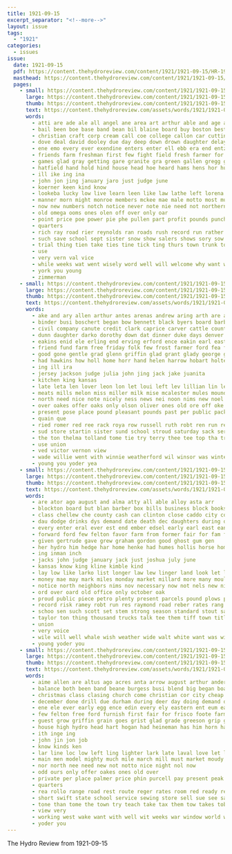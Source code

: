```yaml
---
title: 1921-09-15
excerpt_separator: "<!--more-->"
layout: issue
tags:
  - "1921"
categories:
  - issues
issue:
  date: 1921-09-15
  pdf: https://content.thehydroreview.com/content/1921/1921-09-15/HR-1921-09-15.pdf
  masthead: https://content.thehydroreview.com/content/1921/1921-09-15/masthead/HR-1921-09-15.jpg
  pages:
    - small: https://content.thehydroreview.com/content/1921/1921-09-15/small/HR-1921-09-15-01.jpg
      large: https://content.thehydroreview.com/content/1921/1921-09-15/large/HR-1921-09-15-01.jpg
      thumb: https://content.thehydroreview.com/content/1921/1921-09-15/thumbnails/HR-1921-09-15-01.jpg
      text: https://content.thehydroreview.com/assets/words/1921/1921-09-15/HR-1921-09-15-01.txt
      words:
        - atti are ade ale all angel ane area art arthur able and age ala ake avon alten apa ata abate ales avers andrew army ana aber ald
        - bail been boe base band bean bil blaine board buy boston best better borns big battle boys brake business boy bulls both brought but borrow boot book beg books bees boob brain bring bout burgess ball bull bet baby bear bac ber bigley blood blakley bea basket
        - christian craft corp cream call coe college callon car cutting chair condi col chas cattle corn carta cat chambers county colony cake counter carnegie can coors con close cry colo course church crease catan cheap clerk core city credit come class cal
        - dove deal david dooley due day deep down drown daughter delay dea doris dog dick dandy dear dee dollar during deel dare
        - ene emo every ever exendine enters enter ell ebb era end entz ear esh eld eakin ele
        - friends farm freshman first few fight field fresh farmer for friday fay fewer fine ford fort from fun full free fegan fail front fiesta flesh fair fern
        - games glad gray getting gare granite gra green gallen gregg gan gave goodwin gooding grade gene going good game given guest
        - hatfield hand hold hind house head hoe heard hams hens hor hut hyde hae him hope home hereford hydo hard hour high homes her hills hur hoare halt has hedges hearing honor held had harry hungate hydro
        - ill ike ing ina
        - john jon jing january jaro just judge june
        - koerner keen kind know
        - lookeba lucky low live learn leen like law lathe left lorena land loss lake lates let lands lewis long little letter large litter lon likely lorene line labor last levi look
        - manner morn might monroe members mckee mae male motto most music mcnary more money many myers mark man must meme may mar milk miles much monday maclean mere made miley ming mon mildred mighty middle miss
        - now new numbers notch notice never note nie need not northern ness nee near norman
        - old omega ooms ones olen off over only oar
        - point price poe power pie phe pullen part profit pounds punch per pent pauli paper pare president prince patron pleas poy pair present people points pan pro person pence pastor pay plenty past
        - quarters
        - rich ray road rier reynolds ran roads rush record run rather riland robt regular reg race riser reason ream ree
        - such save school sept sister snow show salers shows sory sow senor solan side soe store sun shape simpson sunday smoke south sota sea sire stock still saturday saw stand seay set seems sagi scott soon ser sour square slim surprise see sell september summer states stains study she sup seen schools sal supple sie sur sais smith setting state shirts sons
        - trial thing tien take ties tine tick ting thurs town trunk too ten taken thomas the train tain them teed tour times thick takes tak towns tice teeter taper tous townsend than teach tee then
        - use
        - very vern val vice
        - while weeks wat went wisely word well will welcome why want wie with warning work ware wider wish william wise way wood winners worth weather water wil was whan wilson wear weil white write week win wied wearing ways
        - york you young
        - zimmerman
    - small: https://content.thehydroreview.com/content/1921/1921-09-15/small/HR-1921-09-15-02.jpg
      large: https://content.thehydroreview.com/content/1921/1921-09-15/large/HR-1921-09-15-02.jpg
      thumb: https://content.thehydroreview.com/content/1921/1921-09-15/thumbnails/HR-1921-09-15-02.jpg
      text: https://content.thehydroreview.com/assets/words/1921/1921-09-15/HR-1921-09-15-02.txt
      words:
        - ake and ary allen arthur antes arenas andrew aring arth are all arkansas
        - binder busi boschert began bow bennett black byers board barber bald beach bright brother brothers bigley been ber brief brow bessie
        - civil company canute credit clark caprice carver cattle county creagh creek cross class chart corn claude course caddo clifford city can caller clerk clyde carl call colorado corda cleveland
        - dunn daughter darko dorothy down dat dinner duke days denver done day daily
        - eakins enid ele erling end erving erford ence eakin earl east ear elk edna
        - friend fund farm free friday folk few frost farmer ford fea felton from fon first fein fost feast fred for flora
        - good gone gentle grad glenn griffin glad grant glady george grain gardner given
        - had hawkins how holl home horr hand helen harrow hobart holter holland hands high hair head has hes hydro hennen hazel her
        - ing ill ira
        - jersey jackson judge julia john jing jack jake juanita
        - kitchen king kansas
        - late leta len lover leon lon let loui left lev lillian lin leveque lake louis lump
        - meats mills melon miss miller milk mise mcalester mules mound mile maude mil madden misa market miles monday mon many moore
        - north need nice note nicely ness news nei noon nims new noel
        - over oakes offer oaks only olson oliver ones old ore off oke
        - present pose place pound pleasant pounds past per public packard pope pent power princess
        - quain que
        - ried romer red ree rack roya row russell ruth robt ren run register ray ridenour room
        - sud store startin sister sund school stroud saturday sack service special scott sult south shantz sam sunday steel sen schools slack sale son sutton sor soe shave screen see standard seo sell september sat supply sun she
        - the ton thelma tolland tome tie try terry thee tee top tha trip tack times thomas tucker till teacher toney town thi take tuck tell tay
        - use union
        - ved victor vernon view
        - wade willie went with winnie weatherford wil winsor was winters winter weather work wilbur wheel wife washington weeks will win while williams week well west world weight waller wyatt wright
        - young you yoder yea
    - small: https://content.thehydroreview.com/content/1921/1921-09-15/small/HR-1921-09-15-03.jpg
      large: https://content.thehydroreview.com/content/1921/1921-09-15/large/HR-1921-09-15-03.jpg
      thumb: https://content.thehydroreview.com/content/1921/1921-09-15/thumbnails/HR-1921-09-15-03.jpg
      text: https://content.thehydroreview.com/assets/words/1921/1921-09-15/HR-1921-09-15-03.txt
      words:
        - are ator ago august and alma atty all able alloy asta arr
        - blockton board but blan barber box bills business block books beat buy bride bring bethany baby bradley been bradle blue bailer bank both buckmaster back bros big ber bright
        - class chellew che county cash can clinton close caddo city colony coupe comfort crank course cause comes certain company car chance cox come carnegie condi child court coe clyde chew
        - dau dodge drinks dys demand date death dec daughters during days drill deville day dubinsky david
        - every enter eral ever est end ember edsel early earl east ean eon
        - forward ford few felton favor farm from former fair for fam file fred fall first friday frost
        - given gertrude gave grew graham gordon good ghost gum gen
        - her hydro him hedge har home henke had humes hollis horse homa held hin holder hines herndon hoppin hansen hour hardware heard has hundred how
        - ing inman inch
        - jacks john judge january jack just joshua july june
        - kansas know king kline kimble kind
        - lay low like larko list longer law lew linger land look let last lowing live little large lien lemon long lahoma less lem left leverton
        - money mae may mark miles monday market millard more many mould must men mclean miss most mos mound morning made mer matter
        - notice north neighbors nims nov necessary now not nels new night ness
        - ord over oard old office only october oak
        - proud public piece petro plenty present parcels pound plows past post price patch polo president pew per pretty plain par
        - record risk ramey robt run res raymond road reber rates rang royal ready real roy route
        - schoo sen such scott set stem strong season standard stout salee sedan state second saw sum said stock saturday sale smith stage salesman september six sheriff sales store shows streets sunday service sherwood sell school star sept still she south stay stand style sons side street sund see seven
        - taylor ton thing thousand trucks talk tee them tiff town title turn than the ten towns tan tell thea
        - union
        - very voice
        - wile will well whale wish weather wide walt white want was wire week way write work wilson winter weeks with while wife
        - young yoder you
    - small: https://content.thehydroreview.com/content/1921/1921-09-15/small/HR-1921-09-15-04.jpg
      large: https://content.thehydroreview.com/content/1921/1921-09-15/large/HR-1921-09-15-04.jpg
      thumb: https://content.thehydroreview.com/content/1921/1921-09-15/thumbnails/HR-1921-09-15-04.jpg
      text: https://content.thehydroreview.com/assets/words/1921/1921-09-15/HR-1921-09-15-04.txt
      words:
        - aime allen are altus ago acres anta arrow august arthur anderson aid art and all
        - balance both been band beane burgess busi blend big began board better bull bag bir bales below bremen buy breed but best bree butter britain beat bound bank
        - christmas class clasing church come christian cor city cheap creek conquest came cee change cattle cash car cant choice cook comes can cooper cotton camel cellar
        - december done drill due durham during deer day doing demand delay down
        - ene ele ever early egg ence edin every ely eastern ent eum east
        - few felton free ford furnish first fair for frisco foote farm farmer from famous fine france
        - guest grow griffin grain goes grist glad grade greeson grip good germany goods greve
        - house high hydro head hart hogan had heineman has him horn hardware homes hun hour half home handle
        - ith inge ing
        - john jin jon job
        - know kinds ken
        - lar line loc low left ling lighter lark late laval love let lucas lahoma liberal lone longer large last lot larger
        - main men model mighty much mile march mill must market moudy money many mers mone miles matter miller made more monday
        - nor north nee need new not notto nice night nol now
        - odd ours only offer oakes ones old over
        - private per place palmer price phin purcell pay present peak puff pope polite pho part pitzer point past pos paper
        - quarters
        - rea rollo range road rest route reger rates room red ready redl rear roy
        - short swift state school service sewing store sell sue see sale sare states shade saturday sid south ser stock still save sunday struck samples spring smoke smooth sept shows september special supply season sales shed staple sal seid sah selling super
        - tone than tome the town try teach take tax them tow takes tobacco tor tell taken tonic ted then
        - view very
        - working west wake want with well wit weeks war window world wife week wei wires winter while was why wey wil work will
        - yoder you
---
```


The Hydro Review from 1921-09-15

<!--more-->

